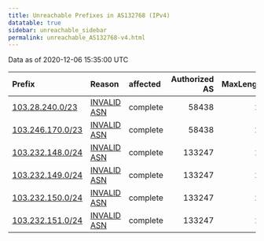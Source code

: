```yaml
---
title: Unreachable Prefixes in AS132768 (IPv4)
datatable: true
sidebar: unreachable_sidebar
permalink: unreachable_AS132768-v4.html
---
```


Data as of 2020-12-06 15:35:00 UTC


<div class="datatable-begin"></div>

| Prefix                                                     | Reason                                                                                                   | affected   |   Authorized AS |   MaxLength | Anchor                                       |   unreachable /24s |
|:-----------------------------------------------------------|:---------------------------------------------------------------------------------------------------------|:-----------|----------------:|------------:|:---------------------------------------------|-------------------:|
| [103.28.240.0/23](https://stat.ripe.net/103.28.240.0/23)   | [INVALID ASN](https://rpki-validator.ripe.net/announcement-preview?asn=AS132768&prefix=103.28.240.0/23)  | complete   |           58438 |          24 | [APNIC](unreachable_APNIC_RPKI_Root-v4.html) |                  2 |
| [103.246.170.0/23](https://stat.ripe.net/103.246.170.0/23) | [INVALID ASN](https://rpki-validator.ripe.net/announcement-preview?asn=AS132768&prefix=103.246.170.0/23) | complete   |           58438 |          24 | [APNIC](unreachable_APNIC_RPKI_Root-v4.html) |                  2 |
| [103.232.148.0/24](https://stat.ripe.net/103.232.148.0/24) | [INVALID ASN](https://rpki-validator.ripe.net/announcement-preview?asn=AS132768&prefix=103.232.148.0/24) | complete   |          133247 |          22 | [APNIC](unreachable_APNIC_RPKI_Root-v4.html) |                  1 |
| [103.232.149.0/24](https://stat.ripe.net/103.232.149.0/24) | [INVALID ASN](https://rpki-validator.ripe.net/announcement-preview?asn=AS132768&prefix=103.232.149.0/24) | complete   |          133247 |          22 | [APNIC](unreachable_APNIC_RPKI_Root-v4.html) |                  1 |
| [103.232.150.0/24](https://stat.ripe.net/103.232.150.0/24) | [INVALID ASN](https://rpki-validator.ripe.net/announcement-preview?asn=AS132768&prefix=103.232.150.0/24) | complete   |          133247 |          22 | [APNIC](unreachable_APNIC_RPKI_Root-v4.html) |                  1 |
| [103.232.151.0/24](https://stat.ripe.net/103.232.151.0/24) | [INVALID ASN](https://rpki-validator.ripe.net/announcement-preview?asn=AS132768&prefix=103.232.151.0/24) | complete   |          133247 |          22 | [APNIC](unreachable_APNIC_RPKI_Root-v4.html) |                  1 |

<div class="datatable-end"></div>